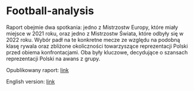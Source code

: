 # Football-analysis

Raport obejmie dwa spotkania: jedno z Mistrzostw Europy, które miały miejsce w 2021 roku, oraz jedno z Mistrzostw Świata, które odbyły się w 2022 roku. Wybór padł na te konkretne mecze ze względu na podobną klasę rywala oraz zbliżone okoliczności towarzyszące reprezentacji Polski przed obiema konfrontacjami. Oba były kluczowe, decydujące o szansach reprezentacji Polski na awans z grupy.

Opublikowany raport: [link](https://online.fliphtml5.com/djuex/gqwu/#p=1)


English version: [link](https://online.fliphtml5.com/djuex/vflc/#p=1)